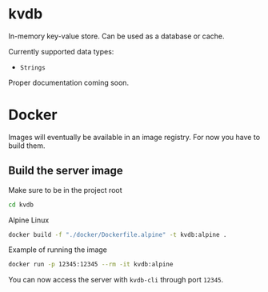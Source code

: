 # kvdb
In-memory key-value store. Can be used as a database or cache.

Currently supported data types:
- `Strings`

Proper documentation coming soon.

# Docker

Images will eventually be available in an image registry. For now you have to build them.

## Build the server image

Make sure to be in the project root
```bash
cd kvdb
```
Alpine Linux
```bash
docker build -f "./docker/Dockerfile.alpine" -t kvdb:alpine .
```
Example of running the image
```bash
docker run -p 12345:12345 --rm -it kvdb:alpine
```

You can now access the server with `kvdb-cli` through port `12345`.
